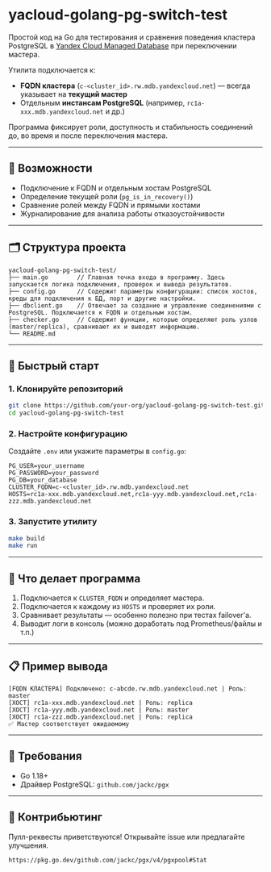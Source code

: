 # yacloud-golang-pg-switch-test

Простой код на Go для тестирования и сравнения поведения кластера PostgreSQL 
в [Yandex Cloud Managed Database](https://cloud.yandex.ru/services/managed-postgresql) при переключении мастера.

Утилита подключается к:
- **FQDN кластера** (`c-<cluster_id>.rw.mdb.yandexcloud.net`) — всегда указывает на **текущий мастер**
- Отдельным **инстансам PostgreSQL** (например, `rc1a-xxx.mdb.yandexcloud.net` и др.)

Программа фиксирует роли, доступность и стабильность соединений до, во время и после переключения мастера.

---

## 🔧 Возможности

- Подключение к FQDN и отдельным хостам PostgreSQL
- Определение текущей роли (`pg_is_in_recovery()`)
- Сравнение ролей между FQDN и прямыми хостами
- Журналирование для анализа работы отказоустойчивости

---

## 🗂 Структура проекта

```
yacloud-golang-pg-switch-test/
├── main.go        // Главная точка входа в программу. Здесь запускается логика подключения, проверок и вывода результатов.
├── config.go      // Содержит параметры конфигурации: список хостов, креды для подключения к БД, порт и другие настройки.
├── dbclient.go    // Отвечает за создание и управление соединениями с PostgreSQL. Подключается к FQDN и отдельным хостам.
├── checker.go     // Содержит функции, которые определяют роль узлов (master/replica), сравнивают их и выводят информацию.
└── README.md
```

---

## 🚀 Быстрый старт

### 1. Клонируйте репозиторий

```bash
git clone https://github.com/your-org/yacloud-golang-pg-switch-test.git
cd yacloud-golang-pg-switch-test
```

### 2. Настройте конфигурацию

Создайте `.env` или укажите параметры в `config.go`:

```env
PG_USER=your_username
PG_PASSWORD=your_password
PG_DB=your_database
CLUSTER_FQDN=c-<cluster_id>.rw.mdb.yandexcloud.net
HOSTS=rc1a-xxx.mdb.yandexcloud.net,rc1a-yyy.mdb.yandexcloud.net,rc1a-zzz.mdb.yandexcloud.net
```

### 3. Запустите утилиту

```bash
make build
make run
```

---

## 🧪 Что делает программа

1. Подключается к `CLUSTER_FQDN` и определяет мастера.
2. Подключается к каждому из `HOSTS` и проверяет их роли.
3. Сравнивает результаты — особенно полезно при тестах failover'а.
4. Выводит логи в консоль (можно доработать под Prometheus/файлы и т.п.)

---

## 📋 Пример вывода

```
[FQDN КЛАСТЕРА] Подключено: c-abcde.rw.mdb.yandexcloud.net | Роль: master
[ХОСТ] rc1a-xxx.mdb.yandexcloud.net | Роль: replica
[ХОСТ] rc1a-yyy.mdb.yandexcloud.net | Роль: master
[ХОСТ] rc1a-zzz.mdb.yandexcloud.net | Роль: replica
✅ Мастер соответствует ожидаемому
```

---

## 📌 Требования

- Go 1.18+
- Драйвер PostgreSQL: `github.com/jackc/pgx`

---

## 🤝 Контрибьютинг

Пулл-реквесты приветствуются! Открывайте issue или предлагайте улучшения.

```
https://pkg.go.dev/github.com/jackc/pgx/v4/pgxpool#Stat
```